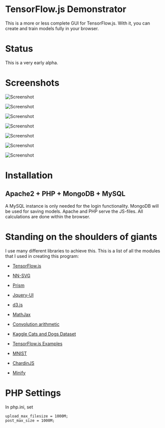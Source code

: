 # TensorFlow.js Demonstrator

This is a more or less complete GUI for TensorFlow.js. With it, you can create and train models
fully in your browser.

# Status

This is a very early alpha.

# Screenshots

![Screenshot](screen0.png "Visualization at the start page")

![Screenshot](screen1.png "Math visualization of the network")

![Screenshot](screen2.png "Yet another visualization at the start page")

![Screenshot](screen4.png "Training")

![Screenshot](screen5.png "Predict mode")

![Screenshot](screen3.png "Dark mode")

![Screenshot](screen6.png "Maximally activated neurons")


# Installation

## Apache2 + PHP + MongoDB + MySQL

A MySQL instance is only needed for the login functionality. MongoDB will be used for saving
models. Apache and PHP serve the JS-files. All calculations are done within the browser.

# Standing on the shoulders of giants

I use many different libraries to achieve this. This is a list of all the modules that I used
in creating this program:

[comment]: <> (BeginSources)

- [TensorFlow.js](https://www.tensorflow.org/js)

- [NN-SVG](http://alexlenail.me/NN-SVG/LeNet.html)

- [Prism](https://prismjs.com/)

- [Jquery-UI](https://jqueryui.com/)

- [d3.js](https://d3js.org/)

- [MathJax](https://www.mathjax.org/)

- [Convolution arithmetic](https://github.com/vdumoulin/conv_arithmetic)

- [Kaggle Cats and Dogs Dataset](https://www.microsoft.com/en-us/download/details.aspx?id=54765)

- [TensorFlow.js Examples](https://github.com/tensorflow/tfjs-examples/tree/master/visualize-convnet)

- [MNIST](http://yann.lecun.com/exdb/mnist/)

- [ChardinJS](https://heelhook.github.io/chardin.js/sequential.html)

- [Minify](https://github.com/matthiasmullie/minify.git)

[comment]: <> (EndSources)

# PHP Settings

In php.ini, set

```
upload_max_filesize = 1000M;
post_max_size = 1000M;
```
